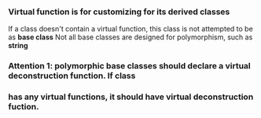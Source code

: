 ### Virtual function is for customizing for its derived classes
  If a class doesn't contain a virtual function, this class is not attempted to be as **base class**
  Not all base classes are designed for polymorphism, such as **string**

### Attention 1: polymorphic base classes should declare a virtual deconstruction function. If class
### has any virtual functions, it should have virtual deconstruction fuction.


